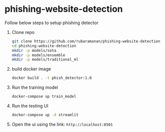 # phishing-website-detection

Follow below steps to setup phishing detector

1. Clone repo
   ```bash
   git clone https://github.com/rubaramanan/phishing-website-detection.git
   cd phishing-website-detection
   mkdir -p models/sota
   mkdir -p models/ensemble
   mkdir -p models/traditional_ml
   ```
2. build docker image
   ```bash
   docker build . -t phish_detector:1.0
   ```
3. Run the training model
   ```bash
   docker-compose up train_model
   ```
4. Run the testing UI
   ```bash
   docker-compose up -d streamlit
   ```

5. Open the ui using the link: `http://localhost:8501`
   

